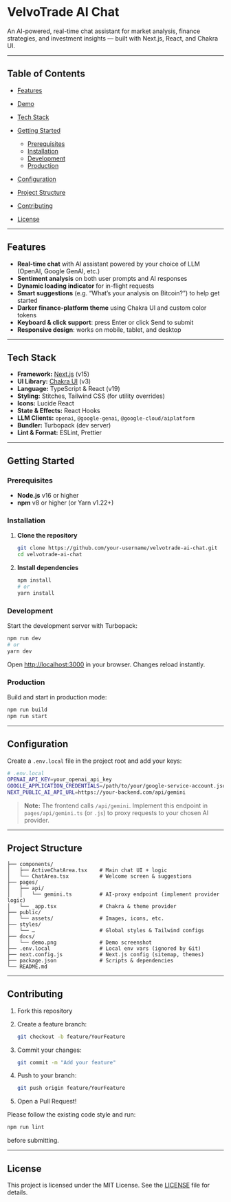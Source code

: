 # VelvoTrade AI Chat

An AI-powered, real-time chat assistant for market analysis, finance strategies, and investment insights — built with Next.js, React, and Chakra UI.

---

## Table of Contents

* [Features](#features)
* [Demo](#demo)
* [Tech Stack](#tech-stack)
* [Getting Started](#getting-started)

  * [Prerequisites](#prerequisites)
  * [Installation](#installation)
  * [Development](#development)
  * [Production](#production)
* [Configuration](#configuration)
* [Project Structure](#project-structure)
* [Contributing](#contributing)
* [License](#license)

---

## Features

* **Real-time chat** with AI assistant powered by your choice of LLM (OpenAI, Google GenAI, etc.)
* **Sentiment analysis** on both user prompts and AI responses
* **Dynamic loading indicator** for in-flight requests
* **Smart suggestions** (e.g. “What’s your analysis on Bitcoin?”) to help get started
* **Darker finance-platform theme** using Chakra UI and custom color tokens
* **Keyboard & click support**: press Enter or click Send to submit
* **Responsive design**: works on mobile, tablet, and desktop

---


## Tech Stack

* **Framework:** [Next.js](https://nextjs.org/) (v15)
* **UI Library:** [Chakra UI](https://chakra-ui.com/) (v3)
* **Language:** TypeScript & React (v19)
* **Styling:** Stitches, Tailwind CSS (for utility overrides)
* **Icons:** Lucide React
* **State & Effects:** React Hooks
* **LLM Clients:** `openai`, `@google-genai`, `@google-cloud/aiplatform`
* **Bundler:** Turbopack (dev server)
* **Lint & Format:** ESLint, Prettier

---

## Getting Started

### Prerequisites

* **Node.js** v16 or higher
* **npm** v8 or higher (or Yarn v1.22+)

### Installation

1. **Clone the repository**

   ```bash
   git clone https://github.com/your-username/velvotrade-ai-chat.git
   cd velvotrade-ai-chat
   ```
2. **Install dependencies**

   ```bash
   npm install
   # or
   yarn install
   ```

### Development

Start the development server with Turbopack:

```bash
npm run dev
# or
yarn dev
```

Open [http://localhost:3000](http://localhost:3000) in your browser. Changes reload instantly.

### Production

Build and start in production mode:

```bash
npm run build
npm run start
```

---

## Configuration

Create a `.env.local` file in the project root and add your keys:

```bash
# .env.local
OPENAI_API_KEY=your_openai_api_key
GOOGLE_APPLICATION_CREDENTIALS=/path/to/your/google-service-account.json
NEXT_PUBLIC_AI_API_URL=https://your-backend.com/api/gemini
```

> **Note:** The frontend calls `/api/gemini`. Implement this endpoint in `pages/api/gemini.ts` (or `.js`) to proxy requests to your chosen AI provider.

---

## Project Structure

```
├── components/
│   ├── ActiveChatArea.tsx    # Main chat UI + logic
│   └── ChatArea.tsx          # Welcome screen & suggestions
├── pages/
│   ├── api/
│   │   └── gemini.ts         # AI-proxy endpoint (implement provider logic)
│   └── _app.tsx              # Chakra & theme provider
├── public/
│   └── assets/               # Images, icons, etc.
├── styles/
│   └── …                     # Global styles & Tailwind configs
├── docs/
│   └── demo.png              # Demo screenshot
├── .env.local                # Local env vars (ignored by Git)
├── next.config.js            # Next.js config (sitemap, themes)
├── package.json              # Scripts & dependencies
└── README.md
```

---

## Contributing

1. Fork this repository
2. Create a feature branch:

   ```bash
   git checkout -b feature/YourFeature
   ```
3. Commit your changes:

   ```bash
   git commit -m "Add your feature"
   ```
4. Push to your branch:

   ```bash
   git push origin feature/YourFeature
   ```
5. Open a Pull Request!

Please follow the existing code style and run:

```bash
npm run lint
```

before submitting.

---

## License

This project is licensed under the MIT License. See the [LICENSE](LICENSE) file for details.
